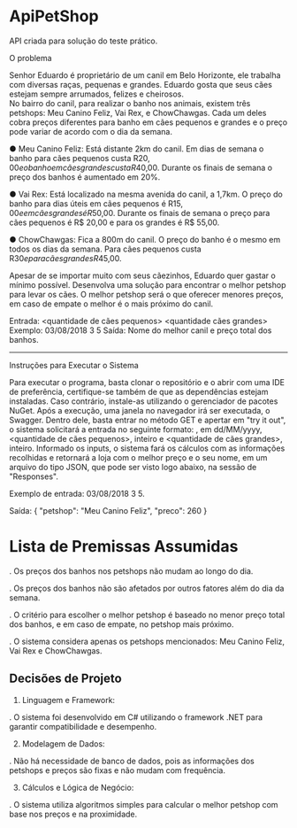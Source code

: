 # ApiPetShop
API criada para solução do teste prático.

O problema

Senhor Eduardo é proprietário de um canil em Belo Horizonte, ele trabalha com  diversas raças, pequenas e grandes. Eduardo gosta que seus cães estejam sempre  arrumados, felizes e cheirosos.  
No bairro do canil, para realizar o banho nos animais, existem três petshops: Meu  Canino Feliz, Vai Rex, e ChowChawgas. Cada um deles cobra preços diferentes para  banho em cães pequenos e grandes e o preço pode variar de acordo com o dia da  semana.

● Meu Canino Feliz: Está distante 2km do canil. Em dias de semana o banho para  cães pequenos custa R$20,00 e o banho em cães grandes custa R$40,00.  Durante os finais de semana o preço dos banhos é aumentado em 20%. 

● Vai Rex: Está localizado na mesma avenida do canil, a 1,7km. O preço do banho  para dias úteis em cães pequenos é R$15,00 e em cães grandes é R$50,00.  Durante os finais de semana o preço para cães pequenos é R$ 20,00 e para os  grandes é R$ 55,00. 

● ChowChawgas: Fica a 800m do canil. O preço do banho é o mesmo em todos os  dias da semana. Para cães pequenos custa R$30 e para cães grandes R$45,00. 

Apesar de se importar muito com seus cãezinhos, Eduardo quer gastar o mínimo  possível. Desenvolva uma solução para encontrar o melhor petshop para levar os cães.  O melhor petshop será o que oferecer menores preços, em caso de empate o melhor é  o mais próximo do canil. 


Entrada: 
<data> <quantidade de cães pequenos> <quantidade cães grandes>
Exemplo: 03/08/2018 3 5 
Saída: 
Nome do melhor canil e preço total dos banhos.

----------------------------------------------------------------------------------------------------------------------------------
Instruções para Executar o Sistema

Para executar o programa, basta clonar o repositório e o abrir com uma IDE de preferência, certifique-se também de que as dependências estejam instaladas. Caso contrário, instale-as utilizando o gerenciador de pacotes NuGet.
Após a execução, uma janela no navegador irá ser executada, o Swagger. Dentro dele, basta entrar no método GET e apertar em "try it out", o sistema solicitará a entrada no seguinte formato: <data>, em dd/MM/yyyy, <quantidade de cães pequenos>, inteiro e <quantidade de cães grandes>, inteiro.
Informado os inputs, o sistema fará os cálculos com as informações recolhidas e retornará a loja com o melhor preço e o seu nome, em um arquivo do tipo JSON, que pode ser visto logo abaixo, na sessão de "Responses".

Exemplo de entrada: 03/08/2018 3 5.

Saída:
{
  "petshop": "Meu Canino Feliz",
  "preco": 260
}

Lista de Premissas Assumidas
================================
. Os preços dos banhos nos petshops não mudam ao longo do dia.

. Os preços dos banhos não são afetados por outros fatores além do dia da semana.

. O critério para escolher o melhor petshop é baseado no menor preço total dos banhos, e em caso de empate, no petshop mais próximo.

. O sistema considera apenas os petshops mencionados: Meu Canino Feliz, Vai Rex e ChowChawgas.


Decisões de Projeto
---------------------
1) Linguagem e Framework:
   
. O sistema foi desenvolvido em C# utilizando o framework .NET para garantir compatibilidade e desempenho.

2) Modelagem de Dados:
   
. Não há necessidade de banco de dados, pois as informações dos petshops e preços são fixas e não mudam com frequência.

3) Cálculos e Lógica de Negócio:
   
. O sistema utiliza algoritmos simples para calcular o melhor petshop com base nos preços e na proximidade.
